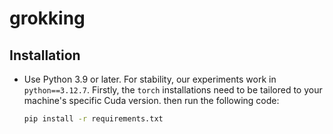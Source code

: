 # grokking

## Installation

* Use Python 3.9 or later. For stability, our experiments work in `python==3.12.7`. Firstly, the `torch` installations need to be tailored to your machine's specific Cuda version. then run the following code:
    ```bash
    pip install -r requirements.txt
    ```